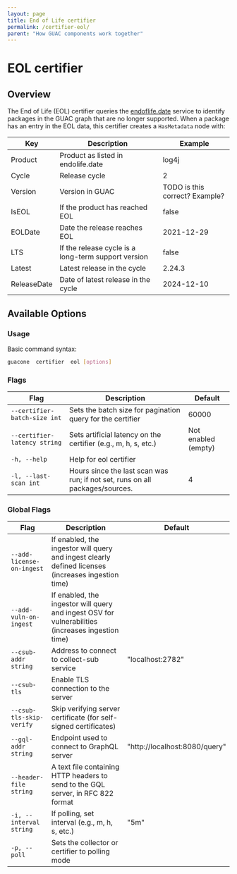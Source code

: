 ```yaml
---
layout: page
title: End of Life certifier
permalink: /certifier-eol/
parent: "How GUAC components work together"
---
```


# EOL certifier

## Overview

The End of Life (EOL) certifier queries the
[endoflife.date](https://endoflife.date) service to identify packages in the
GUAC graph that are no longer supported. When a package has an entry in the EOL
data, this certifier creates a `HasMetadata` node with:

| Key         | Description                                         | Example                        |
| ----------- | --------------------------------------------------- | ------------------------------ |
| Product     | Product as listed in endolife.date                  | log4j                          |
| Cycle       | Release cycle                                       | 2                              |
| Version     | Version in GUAC                                     | TODO is this correct? Example? |
| IsEOL       | If the product has reached EOL                      | false                          |
| EOLDate     | Date the release reaches EOL                        | 2021-12-29                     |
| LTS         | If the release cycle is a long-term support version | false                          |
| Latest      | Latest release in the cycle                         | 2.24.3                         |
| ReleaseDate | Date of latest release in the cycle                 | 2024-12-10                     |

## Available Options

### Usage

Basic command syntax:

```bash
guacone  certifier  eol [options]
```

### Flags

| Flag                         | Description                                                                  | Default             |
| ---------------------------- | ---------------------------------------------------------------------------- | ------------------- |
| `--certifier-batch-size int` | Sets the batch size for pagination query for the certifier                   | 60000               |
| `--certifier-latency string` | Sets artificial latency on the certifier (e.g., m, h, s, etc.)               | Not enabled (empty) |
| `-h, --help`                 | Help for eol certifier                                                       |                     |
| `-l, --last-scan int`        | Hours since the last scan was run; if not set, runs on all packages/sources. | 4                   |

### Global Flags

| Flag                      | Description                                                                                        | Default                       |
| ------------------------- | -------------------------------------------------------------------------------------------------- | ----------------------------- |
| `--add-license-on-ingest` | If enabled, the ingestor will query and ingest clearly defined licenses (increases ingestion time) |                               |
| `--add-vuln-on-ingest`    | If enabled, the ingestor will query and ingest OSV for vulnerabilities (increases ingestion time)  |                               |
| `--csub-addr string`      | Address to connect to collect-sub service                                                          | "localhost:2782"              |
| `--csub-tls`              | Enable TLS connection to the server                                                                |                               |
| `--csub-tls-skip-verify`  | Skip verifying server certificate (for self-signed certificates)                                   |                               |
| `--gql-addr string`       | Endpoint used to connect to GraphQL server                                                         | "http://localhost:8080/query" |
| `--header-file string`    | A text file containing HTTP headers to send to the GQL server, in RFC 822 format                   |                               |
| `-i, --interval string`   | If polling, set interval (e.g., m, h, s, etc.)                                                     | "5m"                          |
| `-p, --poll`              | Sets the collector or certifier to polling mode                                                    |
